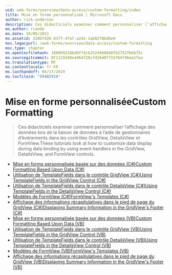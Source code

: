 ```yaml
---
uid: web-forms/overview/data-access/custom-formatting/index
title: Mise en forme personnalisée | Microsoft Docs
author: rick-anderson
description: Ces didacticiels examiner comment personnaliser l’affichage des données lors de la liaison de données à l’aide de gestionnaires d’événements dans les contrôles GridView, DetailsView et FormView.
ms.author: riande
ms.date: 10/05/2011
ms.assetid: 320b7d26-837f-4fa7-a242-1ab82f8bdbe9
msc.legacyurl: /web-forms/overview/data-access/custom-formatting
msc.type: chapter
ms.openlocfilehash: 180059218bdbff4cb25249b0848fb2752fbbb75c
ms.sourcegitcommit: 0f1119340e4464720cfd16d0ff15764746ea1fea
ms.translationtype: MT
ms.contentlocale: fr-FR
ms.lasthandoff: 04/17/2019
ms.locfileid: "59402919"
---
```

# <a name="custom-formatting"></a><span data-ttu-id="2eafc-103">Mise en forme personnalisée</span><span class="sxs-lookup"><span data-stu-id="2eafc-103">Custom Formatting</span></span>

> <span data-ttu-id="2eafc-104">Ces didacticiels examiner comment personnaliser l’affichage des données lors de la liaison de données à l’aide de gestionnaires d’événements dans les contrôles GridView, DetailsView et FormView.</span><span class="sxs-lookup"><span data-stu-id="2eafc-104">These tutorials look at how to customize data display during data binding by using event handlers in the GridView, DetailsView, and FormView controls.</span></span>


- [<span data-ttu-id="2eafc-105">Mise en forme personnalisée basée sur des données (C#)</span><span class="sxs-lookup"><span data-stu-id="2eafc-105">Custom Formatting Based Upon Data (C#)</span></span>](custom-formatting-based-upon-data-cs.md)
- [<span data-ttu-id="2eafc-106">Utilisation de TemplateFields dans le contrôle GridView (C#)</span><span class="sxs-lookup"><span data-stu-id="2eafc-106">Using TemplateFields in the GridView Control (C#)</span></span>](using-templatefields-in-the-gridview-control-cs.md)
- [<span data-ttu-id="2eafc-107">Utilisation de TemplateFields dans le contrôle DetailsView (C#)</span><span class="sxs-lookup"><span data-stu-id="2eafc-107">Using TemplateFields in the DetailsView Control (C#)</span></span>](using-templatefields-in-the-detailsview-control-cs.md)
- [<span data-ttu-id="2eafc-108">Modèles de FormView (C#)</span><span class="sxs-lookup"><span data-stu-id="2eafc-108">FormView's Templates (C#)</span></span>](using-the-formview-s-templates-cs.md)
- [<span data-ttu-id="2eafc-109">Affichage des informations récapitulatives dans le pied de page du GridView (C#)</span><span class="sxs-lookup"><span data-stu-id="2eafc-109">Displaying Summary Information in the GridView's Footer (C#)</span></span>](displaying-summary-information-in-the-gridview-s-footer-cs.md)
- [<span data-ttu-id="2eafc-110">Mise en forme personnalisée basée sur des données (VB)</span><span class="sxs-lookup"><span data-stu-id="2eafc-110">Custom Formatting Based Upon Data (VB)</span></span>](custom-formatting-based-upon-data-vb.md)
- [<span data-ttu-id="2eafc-111">Utilisation de TemplateFields dans le contrôle GridView (VB)</span><span class="sxs-lookup"><span data-stu-id="2eafc-111">Using TemplateFields in the GridView Control (VB)</span></span>](using-templatefields-in-the-gridview-control-vb.md)
- [<span data-ttu-id="2eafc-112">Utilisation de TemplateFields dans le contrôle DetailsView (VB)</span><span class="sxs-lookup"><span data-stu-id="2eafc-112">Using TemplateFields in the DetailsView Control (VB)</span></span>](using-templatefields-in-the-detailsview-control-vb.md)
- [<span data-ttu-id="2eafc-113">Modèles de FormView (VB)</span><span class="sxs-lookup"><span data-stu-id="2eafc-113">FormView's Templates (VB)</span></span>](using-the-formview-s-templates-vb.md)
- [<span data-ttu-id="2eafc-114">Affichage des informations récapitulatives dans le pied de page du GridView (VB)</span><span class="sxs-lookup"><span data-stu-id="2eafc-114">Displaying Summary Information in the GridView's Footer (VB)</span></span>](displaying-summary-information-in-the-gridview-s-footer-vb.md)
